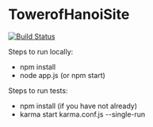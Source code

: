 # TowerofHanoiSite
[![Build Status](https://snap-ci.com/swatro/TowerofHanoiSite/branch/master/build_image)](https://snap-ci.com/swatro/TowerofHanoiSite/branch/master)

Steps to run locally:
* npm install
* node app.js (or npm start)

Steps to run tests:
* npm install (if you have not already)
* karma start karma.conf.js --single-run
